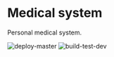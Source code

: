 # Medical system
Personal medical system.

![deploy-master](https://github.com/Arnab-Developer/medical-system/workflows/deploy-master/badge.svg?branch=master)
![build-test-dev](https://github.com/Arnab-Developer/medical-system/workflows/build-test-dev/badge.svg?branch=dev)